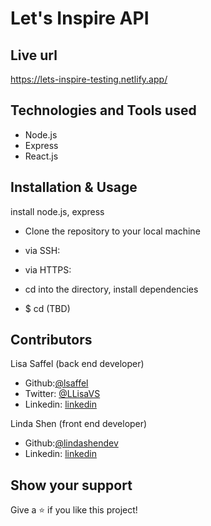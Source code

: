 # Let's Inspire API

## Live url

https://lets-inspire-testing.netlify.app/

## Technologies and Tools used

- Node.js
- Express
- React.js

## Installation & Usage

install node.js, express

- Clone the repository to your local machine

- via SSH:
- via HTTPS:

- cd into the directory, install dependencies

- $ cd (TBD)

## Contributors

Lisa Saffel (back end developer)

- Github:[@lsaffel](https://github.com/lsaffel)
- Twitter: [@LLisaVS](https://twitter.com/LLisaVS)
- Linkedin: [linkedin](https://www.linkedin.com/in/lisa-saffel/)

Linda Shen (front end developer)

- Github:[@lindashendev](https://github.com/lindashendev)
- Linkedin: [linkedin](https://www.linkedin.com/in/lindashendev/)

## Show your support

Give a ⭐️ if you like this project!
